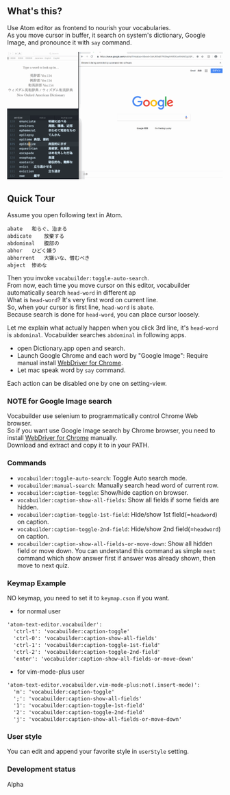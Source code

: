 ## What's this?

Use Atom editor as frontend to nourish your vocabularies.  
As you move cursor in buffer, it search on system's dictionary, Google Image, and pronounce it with `say` command.  

![vocabuilder](https://raw.githubusercontent.com/t9md/t9md/488d41c8262ab120bfaaba41bd103234752e2023/img/atom-vocabuilder.gif)

## Quick Tour

Assume you open following text in Atom.

```
abate	和らぐ、治まる
abdicate	放棄する
abdominal	腹部の
abhor	ひどく嫌う
abhorrent	大嫌いな、憎むべき
abject	惨めな
```

Then you invoke `vocabuilder:toggle-auto-search`.  
From now, each time you move cursor on this editor, vocabuilder automatically search `head-word` in different ap  
What is `head-word`? It's very first word on current line.  
So, when your cursor is first line, `head-word` is `abate`.  
Because search is done for `head-word`, you can place cursor loosely.  

Let me explain what actually happen when you click 3rd line, it's `head-word` is `abdominal`.
Vocabuilder searches `abdominal` in following apps.

- open Dictionary.app open and search.
- Launch Google Chrome and each word by "Google Image": Require manual install [WebDriver for Chrome](http://chromedriver.chromium.org/downloads).
- Let mac speak word by `say` command.

Each action can be disabled one by one on setting-view.

### NOTE for Google Image search

Vocabuilder use selenium to programmatically control Chrome Web browser.  
So if you want use Google Image search by Chrome browser, you need to install  [WebDriver for Chrome](http://chromedriver.chromium.org/downloads) manually.  
Download and extract and copy it to in your PATH.  


### Commands

- `vocabuilder:toggle-auto-search`: Toggle Auto search mode.
- `vocabuilder:manual-search`:  Manually search head word of current row.
- `vocabuilder:caption-toggle`:  Show/hide caption on browser.
- `vocabuilder:caption-show-all-fields`:  Show all fields if some fields are hidden.
- `vocabuilder:caption-toggle-1st-field`:  Hide/show 1st field(=`headword`) on caption.
- `vocabuilder:caption-toggle-2nd-field`:  Hide/show 2nd field(=`headword`) on caption.
- `vocabuilder:caption-show-all-fields-or-move-down`:  Show all hidden field or move down. You can understand this command as simple `next` command which show answer first if answer was already shown, then move to next quiz.

### Keymap Example

NO keymap, you need to set it to `keymap.cson` if you want.

- for normal user
```
'atom-text-editor.vocabuilder':
  'ctrl-t': 'vocabuilder:caption-toggle'
  'ctrl-0': 'vocabuilder:caption-show-all-fields'
  'ctrl-1': 'vocabuilder:caption-toggle-1st-field'
  'ctrl-2': 'vocabuilder:caption-toggle-2nd-field'
  'enter': 'vocabuilder:caption-show-all-fields-or-move-down'
```

- for vim-mode-plus user
```
'atom-text-editor.vocabuilder.vim-mode-plus:not(.insert-mode)':
  'm': 'vocabuilder:caption-toggle'
  ';': 'vocabuilder:caption-show-all-fields'
  '1': 'vocabuilder:caption-toggle-1st-field'
  '2': 'vocabuilder:caption-toggle-2nd-field'
  'j': 'vocabuilder:caption-show-all-fields-or-move-down'
```

### User style

You can edit and append your favorite style in `userStyle` setting.

### Development status

Alpha
